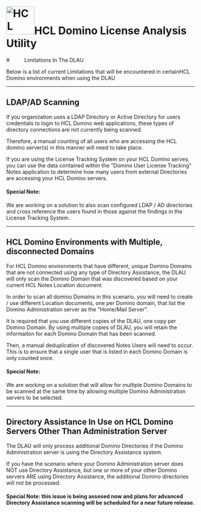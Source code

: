<h1><img src="https://www.hcltechsw.com/wps/wcm/connect/30a9835c-7d44-4b53-8302-9357b6e41b65/HCL+Domino_Color_Icon_300.png?MOD=AJPERES&CACHEID=ROOTWORKSPACE-30a9835c-7d44-4b53-8302-9357b6e41b65-o8PYNwY" alt="HCL Domino" width="75px;">HCL Domino License Analysis Utility</h1>

#&nbsp;&nbsp;&nbsp;&nbsp;&nbsp;&nbsp;&nbsp;&nbsp;&nbsp;&nbsp;Limitations In The DLAU

Below is a list of current Limitations that will be encountered in certainHCL Domino environments when using the DLAU

___
## LDAP/AD Scanning

If you organization uses a LDAP Directory or Active Directory for users credentials to login to HCL Domino web applications, these types of directory connections are not currently being scanned.

Therefore, a manual counting of all users who are accessing the HCL domino server(s) in this manner will need to take place.

If you are using the License Tracking System on your HCL Domino serves, you can use the data contained within the "Domino User License Tracking" Notes application to determine how many users from external Directories are accessing your HCL Domino servers.

#### Special Note:
We are working on a solution to also scan configured LDAP / AD directories and cross reference the users found in those against the findings in the License Tracking System.

___
## HCL Domino Environments with Multiple, disconnected Domains

For HCL Domino environments that have different, unique Domino Domains that are not connected using any type of Directory Assistance, the DLAU will only scan the Domino Domain that was discovered based on your current HCL Notes Location document.

In order to scan all domino Domains in this scenario, you will need to create / use different Location documents, one per Domino domain, that list the Domino Administration server as the "Home/Mail Server".

It is required that you use different copies of the DLAU, one copy per Domino Domain. By using multiple copies of DLAU, you will retain the informaiton for each Domino Domain that has been scanned.

Then, a manual deduplication of discovered Notes Users will need to occur. This is to ensure that a single user that is listed in each Domino Domain is only counted once.

#### Special Note: 
We are working on a solution that will allow for multiple Domino Domains to be scanned at the same time by allowing multiple Domino Administration servers to be selected.

___
## Directory Assistance In Use on HCL Domino Servers Other Than Administration Server

The DLAU will only process additional Domino Directories if the Domino Administration server is using the Directory Assistance system.

If you have the scenario where your Domino Administration server does NOT use Directory Assistance, but one or more of your other Domino servers ARE using Directory Assistance, the additional Domino directories will not be processed.

#### Special Note: this issue is being assesed now and plans for advanced Directory Assistance scanning will be scheduled for a near future release.